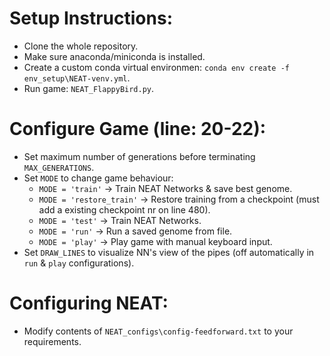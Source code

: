  # Setup Instructions:
 * Clone the whole repository.
 * Make sure anaconda/miniconda is installed.
 * Create a custom conda virtual environmen: `conda env create -f env_setup\NEAT-venv.yml`.
 * Run game: `NEAT_FlappyBird.py`.

 # Configure Game (line: 20-22):
 * Set maximum number of generations before terminating `MAX_GENERATIONS`.
 * Set `MODE` to change game behaviour:
    * `MODE = 'train'` → Train NEAT Networks & save best genome.
    * `MODE = 'restore_train'` → Restore training from a checkpoint (must add a existing checkpoint nr on line 480).
    * `MODE = 'test'` → Train NEAT Networks.
    * `MODE = 'run'` → Run a saved genome from file.
    * `MODE = 'play'` → Play game with manual keyboard input.
 * Set `DRAW_LINES` to visualize NN's view of the pipes (off automatically in `run` & `play` configurations).

 # Configuring NEAT:
 * Modify contents of `NEAT_configs\config-feedforward.txt` to your requirements.
